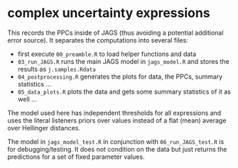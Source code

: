 # complex uncertainty expressions

This records the PPCs inside of JAGS (thus avoiding a potential additional error source). It separates the computations into several files:

- first execute `00_preamble.R` to load helper functions and data
- `03_run_JAGS.R` runs the main JAGS model in `jags_model.R` and stores the results as `j.samples.Rdata`
- `04_postprocessing.R` generates the plots for data, the PPCs, summary statistics ...
- `05_data_plots.R` plots the data and gets some summary statistics of it as well ... 

The model used here has independent thresholds for all expressions and uses the literal listeners priors over values instead of a flat (mean) average over Hellinger distances.

The model in `jags_model_test.R` in conjunction with `06_run_JAGS_test.R` is for debugging/testing. It does not condition on the data but just returns the predictions for a set of fixed parameter values.
